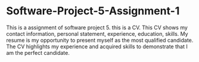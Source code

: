 # Software-Project-5-Assignment-1
This is a assignment of software project 5.
this is a CV.
This CV shows my contact information, personal statement, experience, education, skills.
My resume is my opportunity to present myself as the most qualified candidate.
The CV highlights my experience and acquired skills to demonstrate that I am the perfect candidate.
